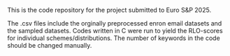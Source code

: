 This is the code repository for the project submitted to Euro S&P 2025.

The .csv files include the orginally preprocessed enron email datasets and the sampled datasets.
Codes written in C were run to yield the RLO-scores for individual schemes/distributions.
The number of keywords in the code should be changed manually.
